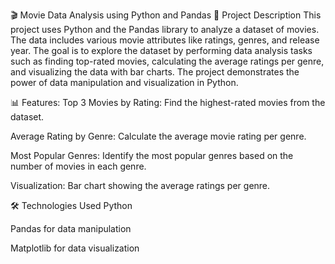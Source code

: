 🎬 Movie Data Analysis using Python and Pandas
📖 Project Description
This project uses Python and the Pandas library to analyze a dataset of movies. The data includes various movie attributes like ratings, genres, and release year. The goal is to explore the dataset by performing data analysis tasks such as finding top-rated movies, calculating the average ratings per genre, and visualizing the data with bar charts. The project demonstrates the power of data manipulation and visualization in Python.

📊 Features:
Top 3 Movies by Rating: Find the highest-rated movies from the dataset.

Average Rating by Genre: Calculate the average movie rating per genre.

Most Popular Genres: Identify the most popular genres based on the number of movies in each genre.

Visualization: Bar chart showing the average ratings per genre.

🛠️ Technologies Used
Python

Pandas for data manipulation

Matplotlib for data visualization
